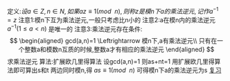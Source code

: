 定义:$设a\in Z,n\in N,如果az\equiv 1(mod\enspace n),则称z是模n下a的乘法逆元,记作a^{-1}=z$
注意1:模n下互为乘法逆元,一般只考虑比n小的
注意2:a在模n内的乘法逆元$a^{-1}(1\leq a < n)$ 是唯一的
注意3:乘法逆元存在条件:
$$
\begin{aligned}
gcd(a,n)=1 \Leftrightarrow 模n下,a有乘法逆元\\
只有在一个整数a和模数n互质的时候,整数a才有相应的乘法逆元
\end{aligned}
$$
求乘法逆元
算法:扩展欧几里得算法
设gcd(a,n)=1
则as+nt=1
用扩展欧几里得算法即可算出s和t
两边同时模n,得
$as\equiv 1(mod\enspace n)$
可得模n下a的乘法逆元为s
[复习](https://www.bilibili.com/video/BV1kv4y1P7WV/?spm_id_from=333.788&vd_source=1f629d635dd819501f0dcf8fff889f6b)
